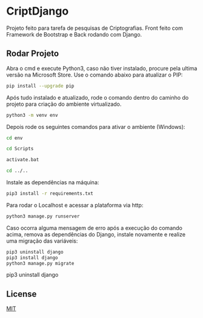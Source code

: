 # CriptDjango

Projeto feito para tarefa de pesquisas de Criptografias. Front feito com Framework de Bootstrap e Back rodando com Django.

## Rodar Projeto

Abra o cmd e execute Python3, caso não tiver instalado, procure pela ultima versão na Microsoft Store.
Use o comando abaixo para atualizar o PIP:

```bash
pip install --upgrade pip
```

Após tudo instalado e atualizado, rode o comando dentro do caminho do projeto para criação do ambiente virtualizado.

```bash
python3 -m venv env
```

Depois rode os seguintes comandos para ativar o ambiente (Windows):

```bash
cd env

cd Scripts

activate.bat

cd ../..
```

Instale as dependências na máquina:

```bash
pip3 install -r requirements.txt
```

Para rodar o Localhost e acessar a plataforma via http:

```bash
python3 manage.py runserver
```

Caso ocorra alguma mensagem de erro após a execução do comando acima, remova as dependências do Django, instale novamente e realize uma migração das variáveis:

```bash
pip3 uninstall django
pip3 install django
python3 manage.py migrate
```

pip3 uninstall django

## License
[MIT](https://choosealicense.com/licenses/mit/)
